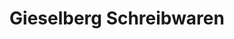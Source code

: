 ---
title: "Gieselberg Schreibwaren"
url: /darmstadt/gieselberg-schreibwaren/
shop: Schreibwaren
---